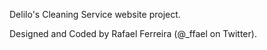 Delilo's Cleaning Service website project.

Designed and Coded by Rafael Ferreira (@_ffael on Twitter).
